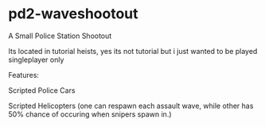 # pd2-waveshootout
A Small Police Station Shootout

Its located in tutorial heists, yes its not tutorial but i just wanted to be played singleplayer only

Features:

Scripted Police Cars

Scripted Helicopters (one can respawn each assault wave, while other has 50% chance of occuring when snipers spawn in.)
